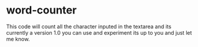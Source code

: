 # word-counter
This code will count all the character inputed in the textarea and its currently a version 1.0 you can use and experiment its up to you and just let me know.
